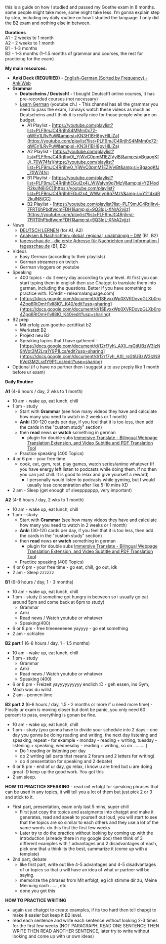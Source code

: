 this is a guide on how I studied and passed my Goethe exam in 8 months. some people might take more, some might take less. I’m gonna explain step by step, including my daily routine on how I studied the language. I only did the B2 exam and nothing else in between.

**Durations**  
A1 - 2 weeks to 1 month  
A2 - 2 weeks to 1 month  
B1 - 1–3 months  
B2 - 1–3 months (1–1.5 months of grammar and courses, the rest for practicing for the exam)

**My main resources:**

* **Anki Deck (REQURIED)** \- [English-German (Sorted by Frequency) - AnkiWeb](https://ankiweb.net/shared/info/1431033948)
* **Grammar**
   * **Deutscheins / Deutsch1 -** I bought Deutsch1 online courses, it has pre-recorded courses (not necessary) 
   * [Learn German](https://www.youtube.com/@LearnGermanOriginal) (youtube ch.) - This channel has all the grammar you need to pass the exam, I always watch these videos as much as Deutscheins and I think it is really nice for those people who are on budget.
      * A1 Playlist - [https://youtube.com/playlist?list=PLF9mJC4RrjIhS4MMm0x72-qWEn1LRvPuW&amp;si=KN3H1BH8pyHILiZa](https://youtube.com/playlist?list=PLF9mJC4RrjIhS4MMm0x72-qWEn1LRvPuW&amp;si=KN3H1BH8pyHILiZa)
      * A2 Playlist - [https://youtube.com/playlist?list=PLF9mJC4RrjIhv0\_YjWvC0pmM1EZlVylBt&amp;si=BgaogKfJ\_70W74fs](https://youtube.com/playlist?list=PLF9mJC4RrjIhv0_YjWvC0pmM1EZlVylBt&amp;si=BgaogKfJ_70W74fs)
      * B1 Playlist - [https://youtube.com/playlist?list=PLF9mJC4RrjIhhEGuI2x4\_WWaIyn9q7MzV&amp;si=Y214xdR2kulN8iGC](https://youtube.com/playlist?list=PLF9mJC4RrjIhhEGuI2x4_WWaIyn9q7MzV&amp;si=Y214xdR2kulN8iGC)
      * B2 Playlist - [https://youtube.com/playlist?list=PLF9mJC4RrjIirvi-7FRT0hPbdfwcmFDH1&amp;si=9Q3lqL-XNrA2vjjz](https://youtube.com/playlist?list=PLF9mJC4RrjIirvi-7FRT0hPbdfwcmFDH1&amp;si=9Q3lqL-XNrA2vjjz)
* News
   * [DEUTSCH LERNEN](https://learngerman.dw.com/de/deutsch-lernen/s-9095) (for A1, A2)
   * [Analysen &amp; Nachrichten: global, regional, unabhängig – DW](https://www.dw.com/de/themen/s-9077) (B1, B2)
   * [tagesschau.de - die erste Adresse für Nachrichten und Information | tagesschau.de](https://www.tagesschau.de/) (B1, B2)
* Videos
   * Easy German (according to their playlists)
   * German streamers on twitch 
   * German vloggers on youtube
* Speaking
   * 400 topics - do it every day according to your level. At first you can start typing them in english then use Chatgpt to translate them into german, including the questions. Better if you have something to practice with. (Credit - relearnalanguage.com)
   * [https://docs.google.com/document/d/1SEvxxWp0XVRDovpGLXb0rg4Zpq6RtOmH1vlI8lO\_K40/edit?usp=sharing](https://docs.google.com/document/d/1SEvxxWp0XVRDovpGLXb0rg4Zpq6RtOmH1vlI8lO_K40/edit?usp=sharing)
* B2 prep
   * Mit erfolg zum goethe-zertifikat b2
   * Werkstatt B2
   * Projekt neu B2
   * Speaking topics that I have gathered - [https://docs.google.com/document/d/12rf7yh\_AXl\_rsGtiUBzW3IzN9hVot3M2Lra1Y9P1Lcs/edit?usp=sharing](https://docs.google.com/document/d/12rf7yh_AXl_rsGtiUBzW3IzN9hVot3M2Lra1Y9P1Lcs/edit?usp=sharing)
* Optional (if u have no partner then i suggest u to use preply like 1 month before ur exam)

**Daily Routine**

**A1** (4-6 hours / day, 2 wks to 1 month)

* 10 am - wake up, eat lunch, chill
* 1 pm - study
   * Start with **Grammar** (see how many videos they have and calculate how many you need to watch in 2 weeks or 1 month)
   * **Anki** (30-120 cards per day, if you feel that it is too less, then add the cards in the "custom study" section)
   * then **read** news **or watch** something in german 
      * plugin for double subs [Immersive Translate - Bilingual Webpage Translation Extension, and Video Subtitle and PDF Translation Tool](https://immersivetranslate.com/en/)
   * Practice speaking (400 Topics)
* 4 or 6 pm - your free time
   * cook, eat, gym, rest, play games, watch series/anime whatever (If you have energy left listen to podcasts while doing them. If no then you can just chill. It is good to relax and give yourself a reward)
      * I personally would listen to podcasts while gyming, but I would usually lose concentration after like 5-10 mins XD 
* 2 am - Sleep (get enough of sleeppppppp, very important)

**A2** (4-6 hours / day, 2 wks to 1 month)

* 10 am - wake up, eat lunch, chill
* 1 pm - study
   * Start with **Grammar** (see how many videos they have and calculate how many you need to watch in 2 weeks or 1 month)
   * **Anki** (30-120 cards per day, if you feel that it is too less, then add the cards in the "custom study" section)
   * then **read** news **or watch** something in german 
      * plugin for double subs [Immersive Translate - Bilingual Webpage Translation Extension, and Video Subtitle and PDF Translation Tool](https://immersivetranslate.com/en/)
   * Practice speaking (400 Topics)
* 4 or 6 pm - your free time - go eat, chill, go out, idk
* 2 am - Sleep zzzzzz

**B1** (6-8 hours / day, 1 - 3 months)

* 10 am - wake up, eat lunch, chill
* 1 pm - study (i sometime got hungry in between so i usually go eat around 5pm and come back at 6pm to study)
   * Grammar
   * Anki
   * Read news / Watch youtube or whatever
   * Speaking(400)
* 6 or 8 pm - free timeeeeeeee yayyyy - go eat something
* 2 am - schlafen 

**B2 part 1** (6-8 hours / day, 1 - 1.5 months)

* 10 am - wake up, eat lunch, chill
* 1 pm - study
   * Grammar
   * Anki
   * Read news / Watch youtube or whatever
   * Speaking (400)
* 6 or 8 pm - Freizeit yayyyyyyyyyy endlich :D - geh essen, ins Gym, Mach was du willst.
* 2 am - pennen time

**B2 part 2** (6-8 hours / day, 1.5 - 2 months or more if u need more time) - Finally ur exam is moving closer but dont be panic, you only need 60 percent to pass, everything is gonan be fine.

* 10 am - wake up, eat lunch, chill
* 1 pm - study (you gonna have to divide your schedule into 2 days - one day you gonna be doing reading and writing, the next day listening and speaking, repeat - for example - monday - reading + writing, tuesday - listening + speaking, wednesday - reading + writing, so on ..........)
   * Do 1 reading or listening per day
   * do 2 writing (all parts that means 2 forum and 2 letters for writing)
   * do 4 presentation for speaking and 2 debate)
* 6 or 8 pm - end of ur day, go relax, i know u are tired but u are doing great :D keep up the good work. You got this
* 2 am sleep.

**HOW TO PRACTICE SPEAKING** \- read mit erfolgt for speaking phrases that can be used in any topics, it will tell you a lot of them but just pick 2 or 3 and stick to it.

* First part, presentation, exam only last 5 mins, super chill
   * First just copy the topics and assigments into chatgpt and make it generates, read and speak to yourself out loud, you will start to see that the topics are so similar to each others and they use a lot of the same words. do this first the first few weeks
   * Later try to do the practice without looking by coming up with the introduction (already there in my google doc) then think of 3 different examples with 1 advantages and 2 disadvantages of each, pick one that u think its the best, summarize it (come up with a template)
* 2nd part, debate
   * like first part, write out like 4-5 advantages and 4-5 disadvantages of ur topics so that u will have an idea of what ur partner will be saying.
   * memorize the phrases from Mit erfolgt, eg ich stimme dir zu, Meine Meinung nach ......, etc
   * done you got this

**HOW TO PRACTICE WRITING** 

* again use chatgpt to create examples, if its too hard then tell chapgt to make it easier but keep it B2 level.
* read each sentence and write each sentence without looking 2-3 times for the first few weeks (NOT PARAGRAPH, READ ONE SENTENCE THEN WRITE THEN READ ANOTHER SENTENCE, later try to write without looking and come up with ur own ideas)


